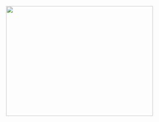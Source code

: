 <div bis_size="{&quot;x&quot;:16,&quot;y&quot;:8,&quot;w&quot;:653,&quot;h&quot;:0,&quot;abs_x&quot;:208,&quot;abs_y&quot;:145}" class="separator" style="clear: both; text-align: center;">
<a bis_size="{&quot;x&quot;:269,&quot;y&quot;:8,&quot;w&quot;:400,&quot;h&quot;:300,&quot;abs_x&quot;:461,&quot;abs_y&quot;:145}" href="https://1.bp.blogspot.com/-60YFUlS8KBg/XvuvHMu--WI/AAAAAAAABUE/geWhvTkB-Qsx8XQ3N2EfVQxtJV1i4SV6gCLcBGAsYHQ/s1600/Sans%2Btitre-1.png" imageanchor="1" style="clear: right; float: right; margin-bottom: 1em; margin-left: 1em;"><img bis_size="{&quot;x&quot;:269,&quot;y&quot;:8,&quot;w&quot;:400,&quot;h&quot;:300,&quot;abs_x&quot;:461,&quot;abs_y&quot;:145}" border="0" data-original-height="1200" data-original-width="1600" height="300" src="https://1.bp.blogspot.com/-60YFUlS8KBg/XvuvHMu--WI/AAAAAAAABUE/geWhvTkB-Qsx8XQ3N2EfVQxtJV1i4SV6gCLcBGAsYHQ/s400/Sans%2Btitre-1.png" width="400" /></a></div>
<div bis_size="{'x':16,'y':8,'w':653,'h':18,'abs_x':208,'abs_y':145}" class="separator" style="clear: both; text-align: center;">
<br bis_size="{&quot;x&quot;:342,&quot;y&quot;:324,&quot;w&quot;:0,&quot;h&quot;:17,&quot;abs_x&quot;:534,&quot;abs_y&quot;:461}" /></div>
<div bis_size="{'x':16,'y':26,'w':653,'h':18,'abs_x':208,'abs_y':163}">
<div bis_size="{'x':16,'y':26,'w':653,'h':18,'abs_x':208,'abs_y':163}">
<div bis_size="{&quot;x&quot;:16,&quot;y&quot;:342,&quot;w&quot;:653,&quot;h&quot;:18,&quot;abs_x&quot;:208,&quot;abs_y&quot;:479}">
<br bis_size="{'x':16,'y':26,'w':0,'h':17,'abs_x':208,'abs_y':163}" /></div>
</div>
</div>
